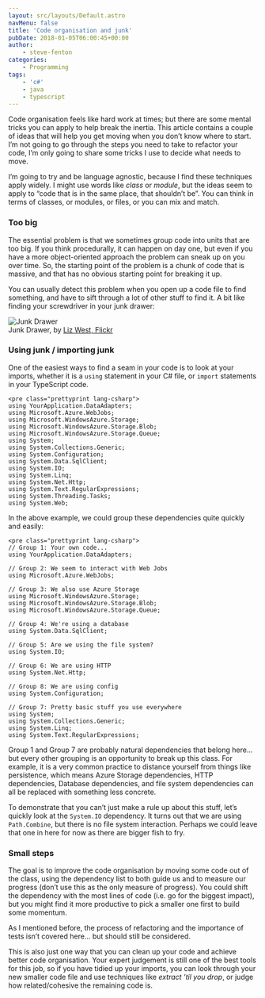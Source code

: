 ```yaml
---
layout: src/layouts/Default.astro
navMenu: false
title: 'Code organisation and junk'
pubDate: 2018-01-05T06:00:45+00:00
author:
    - steve-fenton
categories:
    - Programming
tags:
    - 'c#'
    - java
    - typescript
---
```


Code organisation feels like hard work at times; but there are some mental tricks you can apply to help break the inertia. This article contains a couple of ideas that will help you get moving when you don’t know where to start. I’m not going to go through the steps you need to take to refactor your code, I’m only going to share some tricks I use to decide what needs to move.

I’m going to try and be language agnostic, because I find these techniques apply widely. I might use words like *class* or *module*, but the ideas seem to apply to “code that is in the same place, that shouldn’t be”. You can think in terms of classes, or modules, or files, or you can mix and match.

### Too big

The essential problem is that we sometimes group code into units that are too big. If you think procedurally, it can happen on day one, but even if you have a more object-oriented approach the problem can sneak up on you over time. So, the starting point of the problem is a chunk of code that is massive, and that has no obvious starting point for breaking it up.

You can usually detect this problem when you open up a code file to find something, and have to sift through a lot of other stuff to find it. A bit like finding your screwdriver in your junk drawer:

![Junk Drawer](/img/2018/01/junk-drawer.jpg)  
Junk Drawer, by [Liz West, Flickr](https://www.flickr.com/photos/calliope/)

### Using junk / importing junk

One of the easiest ways to find a seam in your code is to look at your imports, whether it is a `using` statement in your C# file, or `import` statements in your TypeScript code.

```
<pre class="prettyprint lang-csharp">
using YourApplication.DataAdapters;
using Microsoft.Azure.WebJobs;
using Microsoft.WindowsAzure.Storage;
using Microsoft.WindowsAzure.Storage.Blob;
using Microsoft.WindowsAzure.Storage.Queue;
using System;
using System.Collections.Generic;
using System.Configuration;
using System.Data.SqlClient;
using System.IO;
using System.Linq;
using System.Net.Http;
using System.Text.RegularExpressions;
using System.Threading.Tasks;
using System.Web;
```
In the above example, we could group these dependencies quite quickly and easily:

```
<pre class="prettyprint lang-csharp">
// Group 1: Your own code...
using YourApplication.DataAdapters;

// Group 2: We seem to interact with Web Jobs
using Microsoft.Azure.WebJobs;

// Group 3: We also use Azure Storage
using Microsoft.WindowsAzure.Storage;
using Microsoft.WindowsAzure.Storage.Blob;
using Microsoft.WindowsAzure.Storage.Queue;

// Group 4: We're using a database
using System.Data.SqlClient;

// Group 5: Are we using the file system?
using System.IO;

// Group 6: We are using HTTP
using System.Net.Http;

// Group 8: We are using config
using System.Configuration;

// Group 7: Pretty basic stuff you use everywhere
using System;
using System.Collections.Generic;
using System.Linq;
using System.Text.RegularExpressions;
```
Group 1 and Group 7 are probably natural dependencies that belong here… but every other grouping is an opportunity to break up this class. For example, it is a very common practice to distance yourself from things like persistence, which means Azure Storage dependencies, HTTP dependencies, Database dependencies, and file system dependencies can all be replaced with something less concrete.

To demonstrate that you can’t just make a rule up about this stuff, let’s quickly look at the `System.IO` dependency. It turns out that we are using `Path.Combine`, but there is no file system interaction. Perhaps we could leave that one in here for now as there are bigger fish to fry.

### Small steps

The goal is to improve the code organisation by moving some code out of the class, using the dependency list to both guide us and to measure our progress (don’t use this as the only measure of progress). You could shift the dependency with the most lines of code (i.e. go for the biggest impact), but you might find it more productive to pick a smaller one first to build some momentum.

As I mentioned before, the process of refactoring and the importance of tests isn’t covered here… but should still be considered.

This is also just one way that you can clean up your code and achieve better code organisation. Your expert judgement is still one of the best tools for this job, so if you have tidied up your imports, you can look through your new smaller code file and use techniques like *extract ’til you drop*, or judge how related/cohesive the remaining code is.